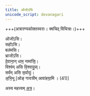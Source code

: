 ```yaml
---
title: ओजोऽसि
unicode_script: devanagari
---
```


+++(अत्रारण्यकोक्तस्वराः। क्वचिद् विचित्राः।)+++

ओजो॑ऽसि।  
सहो॑ऽसि।  
बल॑मसि।  
भ्राजो॑ऽसि।  
दे॒वाना॒न् धाम॒ नामा॑सि॒।  
विश्व॑म् असि वि॒श्वायु॒स्।  
सर्व॑म् असि स॒र्वायुः॑।  
अ॒भि॒भू [ओङ् गायत्रीम् आवा॑हया॒मि । (41)]

अस्य महत्त्वम् [अत्र](../../../../kalpe_svamatam/brAhmaNam/taittirIyam/tattvam/ojosi-mAhattvam/)।